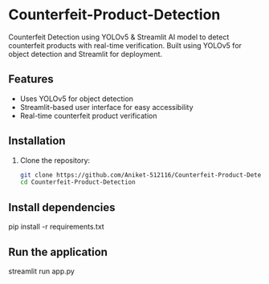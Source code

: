 # Counterfeit-Product-Detection
Counterfeit Detection using YOLOv5 &amp; Streamlit AI model to detect counterfeit products with real-time verification. Built using YOLOv5 for object detection and Streamlit for deployment.

## Features
- Uses YOLOv5 for object detection
- Streamlit-based user interface for easy accessibility
- Real-time counterfeit product verification

## Installation
1. Clone the repository:
   ```sh
   git clone https://github.com/Aniket-512116/Counterfeit-Product-Detection.git
   cd Counterfeit-Product-Detection

## Install dependencies
pip install -r requirements.txt

## Run the application
streamlit run app.py


